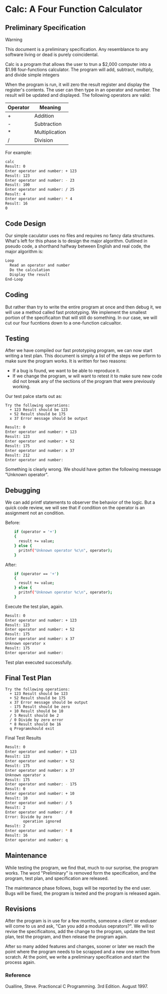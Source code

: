# Calc: A Four Function Calculator
## Preliminary Specification 
>[!WARNING]
>This document is a preliminary specification. Any resemblance to any
software living or dead is purely coincidental. 

Calc is a program that allows the user to trun a $2,000 computer into a $1.98 
four-functions calculator. The program will add, subtract, multiply, and divide 
simple integers

When the program is run, it will zero the result register and display the
register's contents. The user can then type in an operator and number. The result
will be updated and displayed. The following operators are valid:

|Operator|Meaning       |
|:-------|--------------|
|+       |Addition      |
|-       |Subtraction   |
|*       |Multiplication|
|/       |Division      |

For example:
```bash
calc
Result: 0
Enter operator and number: + 123
Result: 123
Enter operator and number: - 23
Result: 100
Enter operator and number: / 25
Result: 4
Enter operator and number: * 4
Result: 16
0
```

## Code Design 
Our simple caculator uses no files and requires no fancy data structures. What's
left for this phase is to design the major algorithm. Outlined in pseudo code, a shorthand halfway between English and real code, the major algorithm is:

```bash
Loop
  Read an operator and number
  Do the calculation
  Display the result
End-Loop
```

## Coding 
But rather than try to write the entire program at once and then debug it, we will 
use a method called fast prototyping. We implement the smallest portion of the 
specificaiton that will still do something. In our case, we will cut our four fucntions down to a 
one-function calcualtor. 

## Testing
After we have compiled our fast prototyping program, we can now start writing a test plan.
This document is simply a list of the steps we perform to make sure the program works. 
It is written for two reasons:
* If a bug is found, we want to be able to reproduce it. 
* If we change the program, w will want to retest it to make sure new code did not break any of the sections of the program that were previously working. 

Our test palce starts out as:
```text
Try the following operations:
  + 123 Result should be 123
  + 52 Result should be 175
  x 37 Error message should be output
```
```bash
Result: 0
Enter operator and number: + 123
Result: 123
Enter operator and number: + 52
Result: 175
Enter operator and number: x 37
Result: 212
Enter operator and number:
```
Something is clearly wrong. We should have gotten the following meessage "Unknown operator".

## Debugging 
We can add printf statements to observer the behavior of the logic. 
But a quick code review, we will see that if condition on the operator is an assignment not an condition. 

Before:
```bash
    if (operator = '+')
    {
      result += value;
    } else {
      pritnf("Unknown operator %c\n", operator);
    }
```

After:
```bash
    if (operator == '+')
    {
      result += value;
    } else {
      pritnf("Unknown operator %c\n", operator);
    }
```

Execute the test plan, again. 
```bash
Result: 0
Enter operator and number: + 123
Result: 123
Enter operator and number: + 52
Result: 175
Enter operator and number: x 37
Unknown operator x
Result: 175
Enter operator and number: 
```
Test plan executed successfully. 

## Final Test Plan

```text
Try the following operations:
  + 123 Result should be 123
  + 52 Result should be 175
  x 37 Error message should be output
  - 175 Result should be zero
  + 10 Result should be 10
  / 5 Result should be 2
  / 0 Divide by zero error
  * 8 Result should be 16
  q Programshould exit
```

Final Test Results
```bash
Result: 0
Enter operator and number: + 123
Result: 123
Enter operator and number: + 52
Result: 175
Enter operator and number: x 37
Unknown operator x
Result: 175
Enter operator and number: - 175
Result: 0
Enter operator and number: + 10
Result: 10
Enter operator and number: / 5
Result: 2
Enter operator and number: / 0
Error: Divide by zero
        operation ignored
Result: 2
Enter operator and number: * 8
Result: 16
Enter operator and number: q

```
## Maintenance
While testing the program, we find that, much to our surprise, the program works. 
The word "Preliminary" is removed form the specification, and the program, test plan, and 
specification are released. 

The maintenance phase follows, bugs will be reported by the end user. Bugs will be fixed, 
the program is texted and the program is released again. 

## Revisions
After the program is in use for a few months, someone a client or enduser will come to us and ask, 
"Can you add a modulus oeprators?". We will to revise the specificaitons, add the change to the program, 
update the test plan, test the program, and then release the program again. 

After so many added features and changes, sooner or later we reach the point where the program
needs to be scrapped and a new one written from scratch. At the point, we write a preliminary
specification and start the process again. 


### Reference
Oualline, Steve. Practioncal C Programming. 3rd Edition. August 1997.